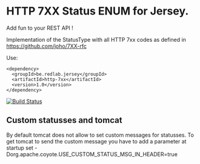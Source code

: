 # HTTP 7XX Status ENUM for Jersey.

Add fun to your REST API !

Implementation of the StatusType with all HTTP 7xx codes as defined in https://github.com/joho/7XX-rfc

Use:
```
<dependency>
  <groupId>be.redlab.jersey</groupId>
  <artifactId>http-7xx</artifactId>
  <version>1.0</version>
</dependency>
```
[![Build Status](https://redlab.ci.cloudbees.com/job/http-7xx-jersey/badge/icon)](https://redlab.ci.cloudbees.com/job/http-7xx-jersey/)

## Custom statusses and tomcat

By default tomcat does not allow to set custom messages for statusses. To get tomcat to send the custom message you have to add a parameter at startup set -Dorg.apache.coyote.USE_CUSTOM_STATUS_MSG_IN_HEADER=true
